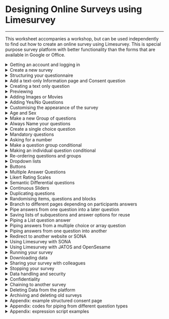 # Designing Online Surveys using Limesurvey
---

This worksheet accompanies a workshop, but can be used independently to
find out how to create an online survey using Limesurvey. This is
special purpose survey platform with better functionality than the forms
that are available in Google or Office.



<details><summary>Getting an account and logging in</summary>
Whenever you are collecting data online, you need to make sure that the
system you use is GDPR compliant. All survey respondents should be sure
that their responses are anonymous and confidential, while allowing for
sharing of non-identifying data to comply with open science practices.

**JISC OS** is a low-cost basic system used widely by UK higher
education institutions, and is subscribed to by the University. You can
obtain an account from TIS. It is suitable for simple straight-through
surveys of undergraduates, with no need for randomisation or pretty
layouts. If you want speed and simplicity, use JISC OS.

**Limesurvey** is an open source platform, and offers more professional
looking surveys, with greater functionality, but it is correspondingly
complicated to use. The school has its own implementation, running on
our own servers, administered by the Technical Office. If you need
anything more than a simple fixed set of questions, use Limesurvey.

### How to get an Account and Login

Academic staff will have accounts created for them, but students can
create their own.

<table>
<colgroup>
<col style="width: 45%" />
<col style="width: 54%" />
</colgroup>
<thead>
<tr>
<th><p>The URL for our system is:</p>
<p><a
href="http://psysurvey.plymouth.ac.uk">http://psysurvey.plymouth.ac.uk</a></p>
<p>To create your account, click the ‘Forgot your password?’ link and
use your UoP email address and password.</p>
<p>If asked for your username, use your email address.</p></th>
<th><img src="./media/image1.png"
style="width:3.01851in;height:2.13805in"
alt="A screenshot of a login form Description automatically generated" /></th>
</tr>
</thead>
<tbody>
<tr>
<td><p>When you first log in, you will see this screen, allowing you to
List the surveys you have created. If you click the button</p>
<p><img src="./media/image2.png"
style="width:1.27481in;height:0.47942in" /></p>
<p>You will (of course) see no surveys yet. You can access this list at
any time by clicking Surveys in the top menu bar.</p></td>
<td><img src="./media/image3.png"
style="width:3.3105in;height:1.93675in" /></td>
</tr>
</tbody>
</table>

NB: If you are a member of academic staff you will be able to see all
existing surveys.
</details>

<details><summary>Create a new survey</summary>
Create a new survey using the purple Create new survey button at the top
of the window  
. <img src="./media/image4.png" style="width:0.56944in;height:0.55556in"
alt="A purple square with a white cross Description automatically generated" />

Give your survey a title (you can edit this later) and then click Create
survey

<img src="./media/image5.png" style="width:3.35952in;height:3.02282in"
alt="A screenshot of a survey Description automatically generated" />

Your survey will look like this – Limesurvey automatically creates a
Question for you (called ‘Q00’) and puts it into a Question Group called
‘My first question group’. Putting questions in groups lets you organise
your survey, and is an essential part of randomisation or presenting
questions in a set order. Before editing this question, notice the
details on this screen:

<img src="./media/image6.png" style="width:6.26389in;height:2.21181in"
alt="A screenshot of a survey Description automatically generated" />

At the top left is the name of your survey, as a link of ‘breadcrumbs’
which you can use to navigate back up to the list of all your surveys,
or to other surveys.

Below that are two tabs – the overall **Settings** for your survey and
the **Structure** which lists the actual questions. At the moment, you
cannot see your Q00 in this list, but if you click the little triangle
in the group name, it will be shown. Hiding questions until you need to
see them helps keep the view manageable.

The Question Summary gives an overview of the Question text and some
settings which we will come onto later. At the top are some buttons that
let you preview how the question or group of questions or the whole
survey will appear on screen. If you click **Preview Survey**, you
should see this **welcome screen**, and then when you click **Next**,
the question:

<img src="./media/image7.png" style="width:2.83807in;height:1.56629in"
alt="A yellow and black text on a white background Description automatically generated" />
<img src="./media/image8.png" style="width:2.82531in;height:1.63787in"
alt="A screenshot of a computer screen Description automatically generated" />

By default all surveys on **psysurvey** include the school logo, as
required by the Ethical Committee.

Under that is a progress bar, which again is on by default but which can
be turned off. The yellow box appears to let you know that this is a
preview and your entry will not be saved anywhere.

Below that is your question. You can also turn off the welcome screen –
everything in **Limesurvey** can be controlled.
</details>

<details><summary>Structuring your questionnaire</summary>

Before you plough into creating questions, think about the basic
sections that every survey will need. Don’t build your survey as one
huge long screen full of questions. Use separate screens with a few
related questions on each one.

<img src="./media/image9.png" style="width:6.26389in;height:1.53056in"
alt="A picture containing sitting, table, person, holding Description automatically generated" />

The horizontal arrows in this figure show how the survey continues when
the participant clicks ‘Next’ on each page. The arcs show how the survey
can skip pages using **branching.** You can also use branching to
present some sections depending upon answers given earlier. You can also
include answers given in one question in subsequent questions using
‘**piping**’. Branching and Piping are described in later sections.

The first page of any survey must be an information page that explains
what the survey is about, why you are asking people to complete it, how
long it will take, and what it involves. You will have to provide all of
this information to get ethical approval. This information allows people
to give informed consent.

If people give consent, then the next page will probably need to collect
demographic information: you should only collect information that you
will need to report, and which is relevant to your survey.
Conventionally, sex and age are always reported, but if your survey is
on a particular topic you may need other personal information, such as
sexual orientation or height and weight. At the end of the survey, there
should be a page that thanks them and gives debriefing information, as
appropriate, perhaps explaining any hypotheses that you are testing and
other information that could not be provided in the consenting page at
the start.

If the respondent does not give consent, then they should be thanked
politely, but they should not receive the same debrief. In Limesurvey,
you can make questions only appear if an early question has been
answered in a certain way – so only if they have given consent, for
example. Rather than jumping over questions, they are just not shown.

At the end of a survey, you can redirect the participant to another
website (e.g., to another survey, a website or online experiment, or
back to SONA to credit their account with a participation point).

For example, you can recruit participants for an online experiment on
SONA, and send them to Limesurvey for the consent form and to collect
demographic data, before redirecting them to your OpenSesame experiment
on JATOS. At the end the experiment can send them to a second Limesurvey
survey for the debrief, and perhaps some more scales, and a redirect to
SONA to award their point. Each time the participant goes to a new
website, their participant number is passed along and recorded in the
data for each site. This is described in the final section of this
guide.

<img src="./media/image10.png" style="width:6.26389in;height:0.92222in"
alt="A blue rectangle with white text Description automatically generated" />
</details>

<details><summary>Add a text-only Information page and Consent question</summary>

Every study should start with an information page, where participants
can give informed consent, or opt out.

Q00 has been created as a **long free text** entry question, but you can
change it to just display text, and then follow it with a simple Yes/No
question. Click the green **Edit** button to change these details. When
you do , you will see this:

<img src="./media/image11.png" style="width:6.26389in;height:2.10069in"
alt="A screenshot of a computer Description automatically generated" />
</details>
<details><summary>Creating a text only question</summary>

First, edit the **Code** box to change the name of the question from Q00
to InfoText. Then click the green **Long free text** under **Question
Type**, and from the pop up under **Mask Questions** select **Text
Display** and then click the **Select** button.

| <img src="./media/image12.png" style="width:3.75957in;height:3.54325in"
alt="A screenshot of a questionnaire Description automatically generated" /> | On the left, this popup shows you the large range of different question types you can choose between, with whatever you have chosen previewed on the right. |
|----|----|

In an Appendix is an example of some text you might want to include in a
structured consent page. You can also find a copy of this alongside this
guide on the DLE

Paste the text into the box where it says ‘A first example question.
Please answer this question’. You can use the icons at the top of the
box to format the text. If you click the little grid icon you’ll see the
full range of formatting available.

<img src="./media/image13.png" style="width:2.94326in;height:1.62532in"
alt="A screenshot of a computer Description automatically generated" />
<img src="./media/image14.png" style="width:2.9647in;height:1.57773in"
alt="A screenshot of a computer Description automatically generated" />

Remember to click the <img src="./media/image15.png"
style="width:0.63516in;height:0.33235in" /> button whenever you have
made changes. Limesurvey does not Autosave, so if you mess things up,
you can Close and reopen to revert to your previous content.

</details>
<details><summary>Previewing</summary>

Previewing is helpful to spot any mistakes you have made in
understanding the formatting, so you should do it frequently, and
especially before duplicating questions or sections of your survey (to
avoid having to correct all of the copies!)
</details>


<details><summary>Adding Images or Movies</summary>
If you ever need to add an image or movie to a question (or to Text)
then there are three buttons on the toolbar that allow you to do this.
They either need to be stored elsewhere on the internet (so you can
provide a URL) or you can upload them to psyserver. For example, adding
a simple image can be done by clicking the
<img src="./media/image16.png"
style="width:0.20833in;height:0.19444in" /> button. In the dialog that
appears, click **Browse Server** to get the
<img src="./media/image17.png"
style="width:0.76265in;height:0.19895in" /> option and find a file on
your computer to upload:

<img src="./media/image18.png" style="width:2.84334in;height:1.88726in"
alt="A screenshot of a computer Description automatically generated" />
<img src="./media/image19.png" style="width:3.16748in;height:1.99706in"
alt="A screenshot of a computer Description automatically generated" />

To select the image you have uploaded, double-click it. Depending on its
size, it might not all show in the preview box of the Image dialog, so
you can enter a sensible display width or height (the other will be
calculated):

<table>
<colgroup>
<col style="width: 33%" />
<col style="width: 66%" />
</colgroup>
<thead>
<tr>
<th><img src="./media/image20.png"
style="width:1.59423in;height:2.34063in"
alt="A screenshot of a computer Description automatically generated" /></th>
<th>When you have added a picture to the top of your Information Text,
click the green <strong>Save</strong> button and then
<strong>preview</strong> <strong>question</strong>.<br />
<br />
<img src="./media/image21.png"
style="width:2.27599in;height:1.49908in" /></th>
</tr>
</thead>
<tbody>
</tbody>
</table>

</details>

<details><summary>Adding Yes/No Questions</summary>

At the bottom of the consent page, you will need to add a single
question that allows the participant to give their informed consent, or
not:

<img src="./media/image22.png" style="width:3.95202in;height:0.82589in"
alt="A close-up of a white background Description automatically generated" />

To add this new question, click the <img src="./media/image23.png"
style="width:1.06983in;height:0.3217in" /> button at the left. You can
then select the question type – from **Mask**, select **Yes/No.** In
**Code**, change its name to Consent, set **Mandatory** to **On**, and
then type the Question text in the large box.

<img src="./media/image24.png" style="width:6.26389in;height:2.85in"
alt="A screenshot of a computer Description automatically generated" />

Click **Save and Close**, and then **Preview Question**.
</details>
<details><summary>Customising the appearance of the survey</summary>

It is not necessary for participants to see the Welcome screen with the
name of your survey. To stop these being shown, click **Settings** and
then **Presentation**. Here are the current default settings (the ' mark
indicates a default setting):

<img src="./media/image25.png" style="width:4.37992in;height:4.1585in"
alt="Screens screenshot of a computer Description automatically generated" />

The top right option controls the display of the Welcome screen. To stop
the welcome screen being shown, click **Off** and then **Save.** Return
to the Structure tab to continue editing.

Another setting you may wish to change is in **General Settings.** The
Format setting controls whether every question is shown on a separate
page, or whether all the questions in a group are shown on a single
page, or whether the entire survey is shown in one long page. The
default setting is to start a new page for each group (**Group by
group**), which is most useful, but if you do want to change it, now you
know where. If you have the appropriate permissions, you can also change
the Theme of your survey, but if you do not use the default School of
Psychology theme you will have to add the logo manually.

<img src="./media/image26.png" style="width:3.87704in;height:1.58407in"
alt="A group of people with text Description automatically generated" />
</details>
<details><summary>Age and Sex</summary>
After the consent page, it is common to ask for demographic variables
such as age and sex. It is better to collect these at the start of the
survey, and not at the end, in case people drop out during the survey.
You can run statistical tests for selective drop out by sex or age
(etc.) if you collect the information at the start of the survey.
</details>
<details><summary>
Make a new Group of questions</summary>

To show these on a new page, click **Add Group**, and give the Group the
**Title** Demographics. Here is no need to add a **Description**.

<img src="./media/image27.png" style="width:4.13021in;height:2.32931in"
alt="A screenshot of a computer Description automatically generated" />

Click **Save**, and then **Add Question**. Name your new question Sex.
</details>
<details><summary>Always Name your questions</summary>

**<u>Naming questions is essential</u>**. These names will be used as
the columns in your data file, and in using other survey features, so
they should be short, informative and not contain spaces or other
punctuation. If you need to use more than one word, or need to add
numbers, then use an underscore e.g., ‘Scale_Before’ and ‘Scale_After’.
Using an underscore as a 'delimiter' makes it easy to preprocess the
data in statistical software such as R or Jamovi.
</details>
<details><summary>Create a single choice question</summary>

When you select the **Question Type**, you will see that in **Mask**
there is a predefined **Gender** question, which you can use later if
you like, but for now please use **Single Choice Questions** and choose
**List (radio)** (radio means that it used ‘radio buttons’ which only
allow one option to be chosen, unlike checkboxes, which allow several
options to be chosen).

<img src="./media/image28.png" style="width:2.82446in;height:1.70939in"
alt="A screenshot of a computer Description automatically generated" />
<img src="./media/image29.png" style="width:2.38762in;height:1.59537in"
alt="A screenshot of a computer Description automatically generated" />

Make the question something like ‘What sex are you?’.

Enter the options in the **Answer options** section under the
**Question** box.

<img src="./media/image30.png" style="width:3.36328in;height:1.28081in"
alt="A screenshot of a web page Description automatically generated" />

Change the text ‘Some example answer option to ‘Female’, then click the
green <img src="./media/image31.png"
style="width:0.37017in;height:0.29424in" /> and type ‘Male’.

Before continuing, change the **Code** boxes too. This is not essential,
but it is a very good thing to do because it will make your data file
more readable and makes later things easier to do as well. The shorter
your Code is while still being meaningful the better, so lets use F, M
and DNS.

<img src="./media/image32.png" style="width:3.71647in;height:2.22082in"
alt="A screenshot of a questionnaire Description automatically generated" />

What other options apart from Male and Female might you want to add?
Obviously it is possible that you might have participants who do not
want to identify themselves as either female or male, but do you want to
specify lots of possible options in this question, trying to guess their
preferred description?

Consider how you would report this in your write-up: you would probably
not want to use a lot of space on this, and would just write ‘67 female,
48 male, and two others’. You could therefore add a ‘Do not wish to say’
option.

If you want to have an Other option that allows people to type their own
response then on the right hand side, set **Other** to On. Click
**Save** and **Preview the Question:**

<img src="./media/image33.png" style="width:2.77102in;height:1.93387in"
alt="A screenshot of a questionnaire Description automatically generated" />

</details>
<details><summary>Mandatory questions</summary>

Should you make this question Mandatory? Forcing a response can avoid
getting missing data if a respondent misses a question by mistake, but
it can also annoy people who don’t want to answer one item but might do
the rest of your survey, so think carefully about how essential it is to
obtain the data you are asking for and use it sparingly. In this case,
leave **Mandatory** at Off (in analysis, you can recode missing answers
as ‘Do not wish to say’)

</details>
<details><summary>Asking for a number</summary>

Age is more complicated than sex. You would not want to use a question
with every possible age listed, and you need to collect more exact
details than ‘age groups’ such as ‘under 18’, ’18 to 24’, and so on or
you cannot report the mean and range.

You could ask them to type their age, but you want to make sure they
only enter a number, not text. Text entries would be very difficult to
analyse – you cannot find a mean from text.

To force people to enter a number, create a new question and select
**Mask questions, Numerical input**

<img src="./media/image34.png" style="width:3.11995in;height:2.58036in"
alt="A screenshot of a questionnaire Description automatically generated" />

Name this question Age, and then enter the question text ‘How old were
you at your last birthday (whole years)’.

| While editing this question, you can change the amount of space provided for the answer from the whole width of the screen to a smaller size – in the settings on the right, click **Display**, and change the **Text input box width** to 17%. | <img src="./media/image35.png" style="width:1.28663in;height:2.75633in"
alt="A screenshot of a phone Description automatically generated" /> |
|----|----|

</details>
<details><summary>Make a question group conditional</summary>

<table>
<colgroup>
<col style="width: 50%" />
<col style="width: 50%" />
</colgroup>
<thead>
<tr>
<th><p>At this point, you should have four questions, in two groups.</p>
<p>If you preview the survey at this point, you will find that even if
you say No to the consent question, the survey carries on to ask you
your Sex and Age.</p>
<p>We need to set a condition for the Demographics group, so that it is
only shown when Consent is Yes</p></th>
<th><img src="./media/image36.png"
style="width:2.70843in;height:2.70205in"
alt="A screenshot of a computer Description automatically generated" /></th>
</tr>
</thead>
<tbody>
</tbody>
</table>

To do this, click the Demographics group name to see the Group Summary,
and then click **Edit**. At the bottom of the page, set the
**Condition**
:<img src="./media/image37.png" style="width:6.26389in;height:0.80972in"
alt="A white rectangular object with a black border Description automatically generated" />

You are entering some computer code that specifies the question name on
the left, and the value it has to have on the right. Be careful to get
these exactly correct – case matters.

There are two things that might seem odd here:

1)  You need two equals signs because in computer coding, two == is a
    comparator that tests whether two things have the same value, but
    one = sign is an operator that *makes* something be equal to a
    value.

2)  The buttons said Yes and No, but the value recorded is Y or N

| When you click **Save and close** to return to the summary, it now shows this: | <img src="./media/image38.png" style="width:1.54721in;height:0.76394in"
alt="A screenshot of a survey Description automatically generated" /> |
|----|----|
| If you make mistakes, you may see this instead – the red box shows that LImesurvey does not know of a question called ‘consent’ with a little c | <img src="./media/image39.png"
style="width:1.58452in;height:0.74537in" /> |

If you hover the mouse over the red = sign, it will tell you that you
are assigning a new value to a variable instead of comparing it. It lets
you get the value wrong though – nothing it can do about that.

When you are writing conditions, do take a moment to check this helpful
diagnostic information.

</details>
<details><summary>Making an individual question conditional</summary>

Setting a Condition at the Group level means that it applies to all the
questions in that group. It is easy to change, and most surveys will not
have many Groups.

<table>
<colgroup>
<col style="width: 50%" />
<col style="width: 50%" />
</colgroup>
<thead>
<tr>
<th><p>You can also set the Condition at a Question level. If you click
on Sex, to see the Question Summary, you can see that it has inherited
the Group relevance setting from the group’s Condition.</p>
<p>Consent is now green to show that it is a valid question name.</p>
<p>The Sex question’s condition is set to 1, which means ‘TRUE’ or
‘Always’ show, provided that the Group is being shown.</p></th>
<th><img src="./media/image40.png"
style="width:2.74072in;height:2.78115in"
alt="A screenshot of a question Description automatically generated" /></th>
</tr>
</thead>
<tbody>
<tr>
<td>Edit the Sex question, and in General Settings, change the Condition
to Age &gt;= 18</td>
<td><img src="./media/image41.png"
style="width:1.9742in;height:0.84842in" /></td>
</tr>
</tbody>
</table>

Preview the survey and give consent, and you should then see the Age
question. Enter an Age value of 18 or more, and the Sex question will
appear. Change the Age to under 18, and it will vanish. Any value you
chose for Sex will still be there – all that is changing is whether or
not the Question is displayed.

Being able to make any question’s display conditional on other answers,
even if they are on the same screen, is a powerful feature of
Limesurvey.

</details>
<details><summary>Re-ordering questions and groups</summary>

Normally, you would want a conditional question to appear *after the*
one it depends on, not *before*. You can reorder questions in the
Structure by dragging them – click the matrix of six dots to the left of
the Question name, and drag Age above Sex. Now when you preview the
survey, and enter an Age of 18 or more, the Sex question appears in a
sensible place.

You can also re-order Groups by dragging their title up or down, and can
move questions between groups.

</details>
<details><summary>Dropdown lists</summary>

A dropdown list is an alternative way of presenting answer options that
can be useful when you have a lot of options that would otherwise take
up a lot of screen space. They have a disadvantage, in that the
participant has to click and drag to the right answer rather than just
click, so some people find them harder to use.  
*Avoid dropdown lists if space is not an issue.*

Change Sex into a dropdown list by editing it and changing the Question
type from **List (radio)** to **List (dropdown).**

<img src="./media/image42.png" style="width:3.41522in;height:2.2498in"
alt="A screenshot of a computer Description automatically generated" />

</details>
<details><summary>Buttons</summary>

A third way to present items is as a row of buttons. Change Sex to
Bootstrap buttons, click Save, and the preview question:

<img src="./media/image43.png" style="width:2.83896in;height:1.46008in"
alt="A screenshot of a computer Description automatically generated" />
<img src="./media/image44.png" style="width:2.98805in;height:1.05476in"
alt="A screenshot of a question Description automatically generated" />

As you can see, the longer answer looks a bit ugly, so take care with
this style.

</details>
<details><summary>Multiple Answer Questions</summary>

Single answer lists have round ‘radio buttons’ that toggle on and then
off if people press another one. If you ask people whether they had
cornflakes or toast for breakfast, and they had both, they may be
frustrated with your survey.

Make a new group ‘Questions’, set its Condition to Consent=="Y" and
click Save.

Add a new question Breakfast which asks ‘What did you have for
breakfast’, and under Question Type click **Multiple choice questions,**
and select **Multiple Choice**.

We will add several items that you might have for breakfast. Instead of
adding them one at a time, click **Quick add**. Then add some things
they might have had.

<img src="./media/image45.png" style="width:6.26389in;height:3.06806in"
alt="A screenshot of a computer Description automatically generated" />

As the help information says, here we are naming the option as well as
entering the text to display, separating them with a semicolon (no
spaces). When you click **Add**, they will all be filled in for you.

Notice that we still have the example row though – Add will Add to the
existing options. If you had clicked **Replace**, it would have replaced
them. You can remove the example by clicking
<img src="./media/image46.png"
style="width:0.20393in;height:0.17638in" />. Click Save and preview the
question.

This format uses checkboxes which show ticks if selected:

<img src="./media/image47.png" style="width:2.53773in;height:3.28976in"
alt="A screenshot of a survey Description automatically generated" />

Ten items take up a lot of space, so you could format them in columns –
under Display, set Display columns to 3. Save and preview!

Radio buttons and checkboxes are universally used conventions in
computer interface design, so you should not need to add explanatory
text.

From a data point of view, each option becomes a separate yes/no
question, so the data file becomes correspondingly larger, *and you
should use these sparingly.*

</details>
<details><summary>Likert Rating Scales</summary>

Most questionnaires will use some form of rating scale, where people
have to select one of several ordinal responses. Common examples are
Likert-type scales, such as:

Strongly Disagree – Disagree – Neither – Agree – Strongly Agree

Not at all like me – somewhat like me – very like me

0 (not at all) – 1 – 2 – 3 – 4 – 5 – 6 – 7 – 8 – 9 – 10 (Constantly)

These can be thought of as horizontal single choice questions, and there
are a variety of **Array question** types for them, but the basic
**Array** is suitable for most cases.

<img src="./media/image48.png" style="width:5.08656in;height:1.78932in"
alt="A screenshot of a computer Description automatically generated" />

**Add a question**, and select the **Array** question type. Name the
question **Foods**, set the **Question** to ‘How much do you like…’ and
use **Quick add** to create (and name) five subquestions.

<img src="./media/image49.png" style="width:4.40693in;height:2.40378in"
alt="A screenshot of a computer Description automatically generated" />

Did you remember to avoid a space between the code, semicolon, and
Subquestion text? If you didn’t, please edit the spaces out before
proceeding.

Whenever you have several consecutive items using the same answer scale
then they can be presented as a matrix to make them easier to answer and
use less screen space.

Click Answer options to define a 5 point Likert response scale, with the
Codes 0 to 4 (you can use Quick add).

<img src="./media/image50.png" style="width:4.33722in;height:2.38211in"
alt="A screenshot of a questionnaire Description automatically generated" />

Using numbers for the codes here can make scoring the data easier later.
Once again, make sure there are no spaces after the numbers or before
the Answer options. Save and preview!

If you are writing a lot of surveys, you can save a frequently used
scale like this by clicking Save label set. You can then reload it later
using Load label set.

</details>
<details><summary>Semantic Differential questions</summary>

Semantic differential questions are those where you put an adjective on
the left and its opposite on the right, and so rate the same statement
on several dimensions.

<img src="./media/image51.png" style="width:4in;height:1.22129in"
alt="A picture containing diagram Description automatically generated" />

In Limesurvey this is just an Array, but you put the left and right
labels in the Subquestion text, separated by the vertical bar character
\| . The \| might take you some time to locate on your keyboard, but it
should be there.

<table>
<colgroup>
<col style="width: 50%" />
<col style="width: 50%" />
</colgroup>
<thead>
<tr>
<th>.<br />
<img src="./media/image52.png" style="width:2.29074in;height:1.82482in"
alt="A screenshot of a quiz Description automatically generated" /></th>
<th>For the answer options, on separate lines type the values 0 to 10
(for the Codes) followed by a semicolon, and nothing else<br />
<img src="./media/image53.png" style="width:1.70721in;height:2.38516in"
alt="A screenshot of a computer Description automatically generated" /></th>
</tr>
</thead>
<tbody>
</tbody>
</table>

You should end up with an unlabelled semantic differential like this:

<img src="./media/image54.png" style="width:6.26389in;height:1.56111in"
alt="A screen shot of a computer screen Description automatically generated" />

The alignment of the left hand side is not great; it needs to be
right-aligned. We can fix this by adding HTML tags to the subquestion
text.

<img src="./media/image55.png" style="width:4.18201in;height:2.20135in"
alt="A screenshot of a questionnaire Description automatically generated" />

<img src="./media/image56.png" style="width:4.08423in;height:1.29002in"
alt="A screenshot of a survey Description automatically generated" />

</details>
<details><summary>Continuous Sliders</summary>

| An alternative to discrete ordinal Likert scales, sliders provide a continuous rating between two values, a bit like the ‘visual analogue scales’ used in physical questionnaires. These are hidden away under the **Mask question** type **Multiple numerical input.** | <img src="./media/image57.png" style="width:3.02697in;height:2.17324in"
alt="A screenshot of a computer Description automatically generated" /> |
|----|----|

Create a **Multiple numerical input** question called **Slider**, with
the **question** ‘How much would you pay for…’ and the **Subquestion**
‘…a bar of chocolate?’

To make it a slider, open the bottom option on the right hand menu,
**Slider**. Set **Use slider layout** to On. Set the **minimum** value
to 0, the **maximum** to 100, and the **accuracy** to 1. Turn On the
**Display slider min and max value.**

<img src="./media/image58.png" style="width:6.26389in;height:1.20417in"
alt="A close-up of a computer screen Description automatically generated" />

You can now add more items as different subquestions

<img src="./media/image59.png" style="width:6.26389in;height:2.3875in"
alt="A screenshot of a computer Description automatically generated" />

</details>
<details><summary>Duplicating questions</summary>

Often your surveys will consist of lots of similar questions. You can
save time by getting one question exactly the way you want it, and then
duplicating it, so all you have to do is edit the content.

For example, the Slider question had a lot of settings which would take
time to replicate. If you wanted to ask a slightly different question
using a slider, you could replicate it and just change the question
text.

Hover over the Slider question and click the **three dots** that appear
to the right, and select **Copy** to duplicate it.

<img src="./media/image60.png" style="width:2.30833in;height:1.7134in"
alt="A screenshot of a computer Description automatically generated" />.

Notice that you have options about what to copy over. Leave them all as
**Yes**, and click **Save and close**. Edit the SliderCopy question and
change the question to ‘How long would it take you to eat...’.

</details>
<details><summary>Randomising items, questions and blocks</summary>

If you have several questions each with a number of nominal options and
always present everything in the same order, then there may be some
systematic bias in the way they are answered. As the survey goes on,
perhaps people get riskier, or more conservative, or more prone to
choose the middle option.

It is therefore good practice to randomise the order of options within
questions (provided that they are not ordinal, of course) and to
randomise the order of questions (so long as they do not follow on from
each other).


<details><summary>Randomising items in a question</summary>

Consider the Breakfast multiple-answer question, which has lots of items
that people might have eaten for breakfast. If people read through this
in order, they might all tend to pick the first thing they come across
that they ate, and ignore later possible matches.

To turn on within-question randomisation, **Edit** the question and
click **Display**. Set **Random** **order** to Yes.

While you are here, you could also hide the italic help text that is
appearing in every question, by setting **Hide tip** to On.

<img src="./media/image61.png" style="width:4.61645in;height:1.38238in"
alt="A questionnaire with a list of food Description automatically generated" />

In the Foods question, you have also created a matrix of items rated on
a Likert scale. These could also appear in random order.

Randomise the order of the Foods items within the Likert-scale question,
and Hide tip. Do the same for Chocolate, and the two Sliders.

</details>
<details><summary>Randomising the order of questions </summary>

To randomise the order of questions, they need to be in the same group,
and associated within a Randomization group.

Edit Breakfast, and in the **Logic** section, set **Randomization group
name** to **rg1**. Then do the same for Foods, Chocolate and Slider, but
not SliderCopy. rg1 is just an arbitrary name – you can use anything.

<img src="./media/image62.png" style="width:3.56885in;height:0.87573in"
alt="A screenshot of a computer Description automatically generated" />

Each person who responds to your survey will now see a different
presentation of the first four questions, but the ‘How long would it
take you to eat…’ questions will always come last.

If you ‘Preview’ the survey a few times, then you should see this
working. You might have to preview the whole survey, not just the group.

Even when people do question in a different order, and the items are
also in a different order, when you download the data, all the responses
and questions will be in the same order that you have listed them in the
survey.

</details>
<details><summary>Randomising blocks</summary>

If you have several blocks, then these can also be presented in random
order.

Edit the Demographics group and set its Randomisation group to **qrg
(**an arbitrary name, again). Do the same for Questions.

<img src="./media/image63.png" style="width:1.94924in;height:0.9202in"
alt="A white rectangular object with black text Description automatically generated" />

When you preview your survey now, you’ll find that it is a right jumble.

</details>
<details><summary>Randomise participants into conditions</summary>

Sometimes you might want to randomly allocate people to one of two sets
of questions, or have a third in each of three conditions. This can be
useful if you want to compare different ways of framing questions, or
ask about different topics.

To do this you need to create a random number (e.g., 0 or 1, or 1,2, or
3), and then make the Group condition match one of the values.

One of the Question types is an Equation, which can be used to generate
random numbers.

Create a new question called random and set its question type to **Mask
question - Equation**

<img src="./media/image64.png" style="width:3.88569in;height:2.16341in"
alt="A screenshot of a computer Description automatically generated" />

In the **Question** type {rand(0,4)}. The curly brackets tell limesurvey
that this is computer code to be evaluated, and rand(x,y) is a function
that generates integers in the range x to y inclusive. Our question will
therefore create the numbers 0, 1, 2, 3 or 4. To stop this question
appearing in the survey, set **Display** – **Always hide this question**
to On. Save and close. In the question summary,

<img src="./media/image65.png" style="width:6.26389in;height:2.45278in"
alt="A screenshot of a computer Description automatically generated" />

<table>
<colgroup>
<col style="width: 50%" />
<col style="width: 50%" />
</colgroup>
<thead>
<tr>
<th>In <strong>Structure</strong>, move <strong>random</strong> to be
the very first question in the survey. In the question summary, you
should see the rand function in blue, to confirm that it has been
recognised by limesurvey. If you hover over it, you will see an
explanation of what it does.</th>
<th><img src="./media/image66.png"
style="width:2.8839in;height:1.02647in"
alt="A screenshot of a computer Description automatically generated" /></th>
</tr>
</thead>
<tbody>
<tr>
<td><p>Now set a different <strong>Condition</strong> for each of the
first four questions in <strong>Questions</strong>. Set
<strong>breakfast’s</strong> condition to be random==1,
<strong>foods</strong> to random==2, <strong>chocolate</strong> to
random==3, and <strong>Slider</strong> to random==4. You do not need the
brackets now because they are automatically added to the left and right
of the Condition.</p>
<p>When you <strong>Preview survey</strong> a few times, you will see
just one of these questions and <strong>SliderCopy</strong>. Sometimes,
when random is 0, you’ll only see SliderCopy.</p></td>
<td><img src="./media/image67.png"
style="width:1.41761in;height:2.54816in"
alt="A screenshot of a questionnaire Description automatically generated" /></td>
</tr>
</tbody>
</table>

Although this example has randomly chosen one question, you can also set
a Group conditions to match one of the random values. If you edit the
**Condition** of Questions to Consent=="Y" AND random\>0 then when
random is 0 none of the questions in this block will be shown.

<img src="./media/image68.png" style="width:2.91407in;height:0.98061in"
alt="A rectangular sign with black text Description automatically generated" />
</details>
</details>
<details><summary>Branch to different pages depending on participants answers</summary>

You may often want to skip a question or more depending upon a
respondent’s answers to a question. For example, if they answer No to
the consent question you need to skip the whole survey. If you have used
other survey platforms you may know this as Skip Logic or Branching.

With Limesurvey’s ability to conditionally display questions depending
upon the value of previous answers, there is no need for branching – you
just set a question or group’s condition so that it is not displayed.

Even better, you can make questions appear when another question has
been answered, as we did when we made Sex dependent upon the value of
Age that people entered.

In this respect, Limesurvey is much simpler and more flexible than other
platforms.

To demonstrate how this works, we will set up Sorry block for people who
do not consent, and a Thank you people for people who did consent and
who have done the survey.

<table>
<colgroup>
<col style="width: 58%" />
<col style="width: 41%" />
</colgroup>
<thead>
<tr>
<th><ol type="1">
<li><p>Add a new block at the end of the survey and name it
<strong>Thank you</strong>.<br />
Set Condition to Consent=="Y"</p></li>
<li><p>Add a Text Display question <strong>thankyou</strong> to say
‘Thank you! Please do not close the browser until you have returned to
SONA to receive your credit!’</p></li>
<li><p>Add another block and name it <strong>Sorry</strong>.<br />
Set Condition to Consent=="N"</p></li>
<li><p>Add a Text Display question <strong>sorry</strong> to this block
to say ‘Sorry that you do not want to participate. Please close the
browser window now.’</p></li>
</ol></th>
<th><img src="./media/image69.png"
style="width:2.46711in;height:1.91401in"
alt="A screenshot of a chat Description automatically generated" /></th>
</tr>
</thead>
<tbody>
</tbody>
</table>

Preview your survey and try giving and not giving consent.

</details>
<details><summary>Pipe answers from one question into a later question</summary>

You might want to include one answer in a subsequent question, e.g.,
after asking ‘What do you crave most’, and having them choose
‘chocolate’, you might want to ask ‘How often to you crave chocolate?’.
You don’t want to write a different question for every option in the
first question, but to replace chocolate with whatever they answered.
This is called Piping.

Make a copy of Breakfast, name it Favourite, and turn it into a Single
choice question **List (radio)**. Oh no, all the sub-questions have
vanished! Save and close.

</details>
<details><summary>Saving lists of subquestions and answer options for reuse</summary>

Return to Breakfast and **Edit** it. Click **Save Label set** underneath
the subquestions – choose **New label set** and name it breakfast items.

<img src="./media/image70.png" style="width:2.61983in;height:1.69665in"
alt="A screenshot of a computer Description automatically generated" />

Return to Favourite, and click **Load label set**, then select breakfast
items (the example here shows other label sets I’ve saved previously.

<img src="./media/image71.png" style="width:2.389in;height:1.99083in"
alt="A screenshot of a computer Description automatically generated" />

The Answer options should be filled with the list you had saved. Save
and preview.

<img src="./media/image72.png" style="width:4.63387in;height:1.38862in"
alt="A screenshot of a questionnaire Description automatically generated" />

</details>
<details><summary>Piping a List question answer</summary>

Insert a new **Single choice question** named Frequency, and make it a
**List (radio)**

Make the text ‘How many days a week do you eat {Favourite.shown}’ and
set **Hide tip** to On. Save and close, then preview the Group.

<img src="./media/image73.png" style="width:4.02858in;height:3.40151in"
alt="A screenshot of a computer Description automatically generated" />

Before you click an option in Favourite, the Frequency question is just
‘How often do you eat?’. As soon as you select an option, that answer is
pasted in. If you change your selection, the Frequency question updates
too.

When you are using piping, make sure that every possible answer works
grammatically. Problems can be caused by options that vary in number, or
questions that have ‘a’ or ‘an’ before the piped text, e.g. *What are
you most afraid of, **spiders** or an **elephant**?* followed by ‘*What
would you do if you saw a \[piped text\]*’

Putting the name of a question followed by ‘.shown’ in curly brackets as
in the List question example will generally work, unless there are
multiple questions for an answer, as in an Array or Multiple Choice
question.

</details>
<details><summary>Piping answers from a multiple choice or array question</summary>

Where there are more than one aswer for a question, you need to include
the name of the subquestion in the piping, e.g., {Breakfast_toast.shown}
– notice that the question and subquestion are separated by an
underscore.

| Try adding a question called Chosen as a **Long Free Text** item, with all ten of the breakfast items on separate lines, and move it immediately after the Breakfast question. | <img src="./media/image74.png" style="width:3.28952in;height:1.99632in"
alt="A screenshot of a computer Description automatically generated" /> |
|----|----|

If you preview the group, then you will see the item text of all checked
items appear in the list as soon as you select them. If they are
unselected, there isn’t even a blank line.

</details>
<details><summary>Piping answers from one question into another </summary>

Previous answers can be included in lots of other places, such as
subquestions, answer options and conditions. For example, this question
lets people list five Universities and records them in the fields Uni1
to Uni5

<table>
<colgroup>
<col style="width: 51%" />
<col style="width: 48%" />
</colgroup>
<thead>
<tr>
<th><img src="./media/image75.png"
style="width:3.15714in;height:2.79768in"
alt="A screenshot of a computer Description automatically generated" /></th>
<th>The question looks lke this in the survey:<br />
<img src="./media/image76.png" style="width:3.04565in;height:1.37223in"
alt="A screenshot of a computer Description automatically generated" /></th>
</tr>
</thead>
<tbody>
<tr>
<td></td>
<td></td>
</tr>
</tbody>
</table>

You can then use these answers anywhere else in your survey, for
example, in the conditions for a later question:

<img src="./media/image77.png" style="width:2.7378in;height:1.68821in"
alt="A screenshot of a computer Description automatically generated" />

The condition !is_empty(UCAS_Uni1) means ‘if UCAS_Uni1 is not empty’, so
this question would only be shown if the box for Uni1 had been filled
in. This avoids the question ‘Did you visit at any of the following’
being displayed when Uni1 is left empty.
</details>
</details>
<details><summary>Redirect to another website or SONA</summary>

When a participant has finished your survey, you may want them to do
something else, or grant them participation credit by returning to SONA.

If you want them to do an experiment, you might want to send them to a
URL for your study, on JATOS.
</details>
<details><summary> Using Limesurvey with SONA</summary>

If you are using the SONA participant pool, then every person who signs
up to do your survey is given a unique participant ID number. You can
send this to Limesurvey, then get Limesurvey to send the ID back to SONA
at the end of the survey so that SONA can grant credits.

On SONA, change the Study URL so it includes &id=%SURVEY_CODE% in the
URL. So if the LimeSurvey URL is:  
https://psysurvey.plymouth.ac.uk/index.php?r=survey/index&sid=/651365&/lang-en  
then change it to  
https://psysurvey.plymouth.ac.uk/index.php?r=survey/index&sid=/651365&/lang-en&id=%SURVEY_CODE%

**About URLS:** when you put a ? at the end of a URL, everything that
follows is a sequence of parameter names and values which the receiving
web page can use. In this case, we are just sending one parameter,
called id, and it takes the value %SURVEY_CODE% - this is actually
replaced by SONA with the participant’s unique participant ID.

The Study Information on SONA now also displays a URL labeled
"LimeSurvey End URL".

In LimeSurvey, configure the survey to accept the id number, as URL
Parameter named id. To do this, go to **Settings \| Survey menu \| Panel
Integration** and click **Add URL parameter** . name it **id** and leave
the target question unspecified. Remember to use lower-case as this is
case-sensitive.

<img src="./media/image78.png" style="width:2.35367in;height:1.60556in"
alt="A screenshot of a computer Description automatically generated" />
<img src="./media/image79.png" style="width:3.52585in;height:1.08942in"
alt="A screenshot of a survey Description automatically generated" />

To return the information to SONA, you need to add an End URL. This is
the ‘Limesurvey End URL’ value shown in SONA. It will be something like
this one:

https://uopsop.sona-systems.com/  
webstudy_credit.aspx?experiment_id=123&credit_token=4e48f9b638a&survey_code={PASSTHRU:id}

Copy it, go back to Limesurvey’s **Settings \| Text Elements**, find the
**End URL** field, and paste.

<img src="./media/image80.png"
style="width:6.26389in;height:0.69861in" />

There is a problem here though – people who do not consent will also
receive credit. To fix this we need to turn this into some evaluated
code with a condition:

{if(Consent=="N", "https://uopsop.sona-systems.com/",
"https://uopsop.sona-systems.com/  
webstudy_credit.aspx?experiment_id=123&credit_token=4e48f9b638a&survey_code={PASSTHRU:id}")}

This is a bunch to type, but if you just paste

{if(Consent=="N", "https://uopsop.sona-systems.com/", "

onto the front, and

")}

onto the end it is done. If you try to assemble it in Word, beware
Word’s helpful smart quotes feature which will turn the straight quotes
into curved ones, which will not work in Limesurvey.

</details>
<details><summary>Using Limesurvey with JATOS and OpenSesame</summary>

Sending a participant to JATOS instead of SONA is done in the same way,
except that you will paste in the URL for your experiment on JATOS
instead.

You can pass the participant id using the ?id={PASSTHRU:id} option.

In your OpenSesame experiment, you need to have added inline javascript
as the first event to receive the parameters and copy them into JATOS
variables, so that they are saved in the data file:

try{vars.participant_URL_ID =
jatos.urlQueryParameters.id}catch(e){vars.participant_URL_ID =0}

At the end of your experiment, you need to send the code back to SONA
(or to another survey), e.g.

try{jatos.endStudyAndRedirect("https://uopsop.sona-systems.com/webstudy_credit.aspx?experiment_id=4221&credit_token=84720f17f1724a69b9c23b1a1ae945d9&survey_code=" +
vars.participant_URL_ID);}catch(e){}

If you are able to write OpenSesame experiments and use the JATOS
server, then you can probably work out how to do this, so I am just
including the info here to let you know that it is possible and it does
work.

</details>
</details>
<details><summary>Running your survey</summary>

Previewing the survey does not collect data (that annoying yellow bar
has told you that).

It is safe to activate your survey while you are developing it. Click
the green Activate survey button to do so.

<img src="./media/image81.png" style="width:6.26389in;height:1.15625in"
alt="A screen shot of a computer Description automatically generated" />

<table>
<colgroup>
<col style="width: 50%" />
<col style="width: 50%" />
</colgroup>
<thead>
<tr>
<th><p>Despite the scary warnings in the next pop up, you can add and
delete things, if you deactivate the survey again, though this will
delete any data you’ve collected in the meantime so you should not
actually collect real data until you have thoroughly pilot tested the
survey and checked its data file.</p>
<p>Check that <strong>Date stamp</strong> is On, so you can work out
when each participant did the survey. Leave the rest Off.</p>
<p>You do want <strong>Open-access mode</strong> unless you are using a
Limesurvey Panel to invite people from a mailing list you have set up
(not in this guide).</p></th>
<th><img src="./media/image82.png"
style="width:2.36085in;height:3.62812in"
alt="A screenshot of a survey Description automatically generated" /></th>
</tr>
</thead>
<tbody>
</tbody>
</table>

</details>
<details><summary>Downloading data </summary>

You can download your data at any time from the **Settings – Survey
menu** option **Responses.**

| Clicking this brings up a screen with information about how many responses you have and some options to display them on-screen. However, you simply need to click the **Export** button at the top of the screen, and choose Export responses. | <img src="./media/image83.png" style="width:2.75685in;height:1.6227in"
alt="A screenshot of a survey Description automatically generated" /> |
|----|----|

After that the flexibility makes it look complicated, but if you leave
everything at their defaults you will get a plain CSV file that anything
can read. The main choice you need to make is on the right, under
**Headings : Export questions as**:

Here is an example of how a survey’s data exports with each option:

| Question Code: | <img src="./media/image84.png"
style="width:3.78296in;height:0.81002in" /> |
|----|----|
| Abbreviated question text | <img src="./media/image85.png"
style="width:3.93818in;height:0.70424in" /> |
| Full question text | <img src="./media/image86.png"
style="width:3.71024in;height:1.62642in" /> |
| Question code and question text | <img src="./media/image87.png"
style="width:3.72909in;height:1.68967in" /> |
|  |  |

The last option is the best from an Open-Science point of view,
especially if you leave **Export responses** as Full answers, as I have
here.

This data file is fully comprehensible in its own right, without needing
a copy of the survey to consult to understand what was asked or what the
answers mean. For analytic purposes, the header row cells start with the
Question name, the subquestion code in brackets, followed by the
Question text, and then the subquestion text in brackets.

It is possible to split this text up in a program like R to keep the
codes as variable names (e.g., SLI_ideal and SLI.\_ondition while
preserving the question and subquestion text as a vector for labelling
output.

For example, here is some R code to do this:

data\<-read.csv("results-survey352368.csv") \# read the limesurvey data

var.item\<-tibble(cols=colnames(data)) %\>% \# make a tibble from data's
columnames

mutate(cols=str_replace_all(cols,"\\\[","\_"), \# replace \[ with \_

cols=str_replace_all(cols,"\\\]",""), \# delete \]

var=str_extract(cols, "\[A-Za-z0-9\_\]\*\\."), \# select all text up to
first dot

var=str_sub(var, 1, -2), \# delete the dot

item=str_sub(cols, str_length(var)+3,-1)) \# select everything after the
dot

colnames(data)=var.item\$var \# set columnames in data to var

It is advisable to export the full answer text, rather than Answer
codes:

<img src="./media/image88.png" style="width:4.76296in;height:1.82175in"
alt="A screenshot of a computer Description automatically generated" />

Answer codes look easy to analyse, but what do they mean? Which ones
need to be reverse coded? Text is meaningful, so export it and make the
effort to recode it to numbers in your analysis script. Putting the data
and script together makes your research transparent, and mistakes can be
spotted and corrected.

For example, this R code finds all items beginning MTF, recodes their
likert scale to numbers, reverse codes some items, and finds the mean
for each participant:

mtf\<-data %\>% select(-participant, starts_with("MTF")) %\>% \# select
ID and MTF vars

pivot_longer(-participant) %\>% \# make longer (name, value)

mutate(rating=case_when( \# create a new variable rating

value=="Strongly agree" ~ 5, \# matching each text to a number

value=="Agree" ~ 4,

value=="Neither agree nor disagree" ~ 3

value=="Disagree" ~ 2,

value=="Strongly disagree" ~ 1,

T ~ NA), \# anything else is NA

rating = ifelse(name %in% c("MTF1", "MTF3", "MTF9"), \# if the name is
in this list

6-rating, \# reverse code the item

rating) \# else leave it alone

) %\>%

group_by(participant) %\>% \# for each ID

summarise(mtf=mean(rating, na.rm=T)) \# find mean rating, removing NA

</details>
<details><summary>Sharing your survey with colleagues</summary>

If you are working in a group you might want other Limesurvey users to
be able to view or edit your survey or access the data. We have found
that only users who have access to all other users' surveys can do this,
so students cannot but academic staff can. If you are a student, please
ask your supervisor to add other students to your survey.

If you are academic staff, then you can add users to a survey from the
**Settings** menu, under **Survey Permissions**. Select a User from the
**'Please choose…'** dropdown list, and click **Add User**. There is
also a feature to add whole groups of Users, but this is not available
in our default settings, so ask if you need it.

<img src="./media/image89.png" style="width:5.26532in;height:2.17034in"
alt="A screenshot of a survey Description automatically generated" />

</details>
<details><summary>Stopping your survey </summary>

When you have finished piloting your survey and need to make changes, or
when you have run it properly and finished collecting data, you can Stop
the survey to prevent any more responses being made. When it is running
the green Activate Survey becomes a red button:

<img src="./media/image90.png" style="width:1.625in;height:0.43056in" />

Clicking this brings up a choice:

<img src="./media/image91.png" style="width:6.26389in;height:3.18333in"
alt="Screens screenshot of a survey Description automatically generated" />

If you have indeed finished collecting data, then the left hand **Expire
Survey** is a sensible option to make. Your data is easy to access, but
you cannot make many changes to the survey.

If you have just finished piloting and not yet run the survey, then you
want to take the right-hand option, to **Deactivate survey** – but this
will make the data harder to find (it is not deleted). Choose this one
if you have been piloting to collect test data, and you have already
exported the fully labelled Question code & question text version with
Full answers.

If you do deactivate, then you’ll see this:

<img src="./media/image92.png" style="width:6.26389in;height:2.12986in"
alt="A screenshot of a computer Description automatically generated" />

Do save a screen shot of this and name it sensibly, in case you do want
to find that data. All those numbers are a code for the survey, and then
a date and timestamp.

To load it up again, **Activate the survey**, go to **Responses**, and
click **Import**. **Choose Import responses from a deactivated survey
table**.

<img src="./media/image93.png" style="width:4.03009in;height:1.21701in"
alt="A screenshot of a chat Description automatically generated" />

I’ve tried this and it works – if there is more than one old dataset
then you can choose which you want to reload. Note the warnings though –
only some editing changes to the survey can be managed. If you’ve made
other changes, the data may be lost or mangled.

<img src="./media/image94.png" style="width:4.14109in;height:3.18938in"
alt="A screenshot of a survey Description automatically generated" />

</details>
</details>
<details><summary>Data handling and security</summary>

</details>
<details><summary>Confidentiality</summary>

An advantage of using our own Limesurvey implementation is that the data
is saved within the University computing environment, so there are no
third party data protection concerns.

Nevertheless, you must be very careful to avoid collecting personal data
within the survey that could identify the respondent, unless you
absolutely have to.

You must **never** ask for details such as names, initials, place of
birth, mother’s maiden name, student ID or email address.

If you are using SONA then you can identify your participant using the
unique Participant identifier that SONA can send to the survey (see
previous section). You can look up your participants in the Download
Participant List option in SONA to pair up the SONA id with an
individual. For this reason, your Limesurvey data is classed as ‘linked
anonymous’.

If you have a list of email addresses to send the survey invitation to,
then you can link that to a code number and include the code number in
the survey.

**Remember: Never ask anyone to enter their email address in the main
survey.**

</details>
<details><summary>Chaining to another survey</summary>

If your survey is open to all anonymously, and you want to be able to
invite people to a follow-up survey, then you should forward them to a
second survey that does nothing other than record their email address,
so that it is not associated with their answers.

Make a new survey that has one question asking for an email address  
Validate the response to check that it is an email address

Make the practice survey link to this new survey when it is completed

You can use the End URL to send the participant’s random id code from
the first survey to another, standalone survey, where you can create a
separate survey that uses a **Short Free Text** question to record email
addresses. The second survey will also have to be set up to receive the
id, just as the first one was, using Panel Integration.

</details>
<details><summary>Deleting Data from the platform</summary>

If you have pilot or testing data that you do not want to keep in the
datafile, then you can selectively delete the whole attempt before
opening the survey. Alternatively you can keep the test data and filter
it out during analysis (safer, in my view).

<table>
<colgroup>
<col style="width: 50%" />
<col style="width: 50%" />
</colgroup>
<thead>
<tr>
<th><p>To remove individual responses from the data, click
<strong>Responses</strong> to see the data collected so far.</p>
<p>Check the box next to the row you want to delete, and then from the
Selected response(s)… menu at the bottom of the window, select
<strong>Delete.</strong> You will then need to click a scary red
box.</p></th>
<th><img src="./media/image95.png"
style="width:1.7993in;height:3.06216in"
alt="A screenshot of a computer Description automatically generated" /></th>
</tr>
</thead>
<tbody>
</tbody>
</table>

Arguably, once a survey is finished, and you have downloaded the data,
responses should be deleted from the survey platform.

To delete ALL of the data, for example at the end of the study once you
have downloaded the data, select all of the rows at once by checking the
box at the top of the column.

</details>
<details><summary>Archiving and deleting old surveys</summary>

When you have completed a survey, downloaded the data, and are sure you
will not run it again, then you should download it for safe keeping. You
can then delete it from psysurvey to keep the list of your surveys
manageable, and to avoid the server filling up.

To download an archive for safekeeping, click the Export button at the
top of the screen :

<img src="./media/image96.png"
style="width:4.51987in;height:0.48807in" />

Alternatively, you can export surveys from the Survey list page by
checking the box next to the survey and clicking Edit selected surveys.

<img src="./media/image97.png" style="width:3.22746in;height:4.50985in"
alt="A screenshot of a survey Description automatically generated" />

If your study is still active, then you can download a limesurvey
archive (.lsa) that includes the data you have collected. If it is not
active, you can just download a limesurvey structure file (.lss) that
only contains the survey. The latter version is fine, as you will
already have downloaded your data separately.

Once you have exported it, you can delete it from the Survey list page
by selecting Delete from this page..

If you ever want to run the survey again, or make a modified version of
it, then you would use the purple Create Survey button and import an
.lsa or .lss file from your computer:

<img src="./media/image98.png" style="width:3.9894in;height:1.75188in"
alt="A screenshot of a survey Description automatically generated" />
</details>
</details>
<details><summary>
Appendix: example structured consent page</summary>

Thank you for taking the time to consider helping in this research,
which is being conducted by Student Name and Jon May from the University
of Plymouth. Please read the below information before deciding whether
or not to take part. Continue to the next page once you have read all of
the information.

**What is the study about?**

Goal achievement is a big aspect of people’s lives, especially when
involved in sports. It has been suggested that there are links between
motivation and goal achievement in certain sports. This study aims to
investigate these links, and whether or not it is linked with the
personality trait Grit.

**What will I have to do if I take part?**

This survey consists of several pages which contains rating scales about
your attitudes towards taking part in sport. Some of the questions are
novel, but most are based on existing and tested questionnaires. You
will be asked to report your age and sex so that we can ensure our
sample is representative of the population. We have tested this survey
and it should take you no longer than **ten minutes** to complete.

**Will the information collected during the study be kept
confidential?**

The study will be conducted in accordance with the General Data
Protection Regulation (2018) and the guidelines of the British
Psychological Society. All information collected about you during the
study will be anonymised. Your personal details will be stored securely
at the University of Plymouth, accessible only by members of the study
team. When this project is being written up, no identifying information
will be used.

**What are the benefits and risks of taking part in this study?**

There are no direct benefits of taking part in this study. You will not
receive any motivational training as part of this study, but the results
may influence training that may be made available in the future. There
should be no risks involved with taking part in this study.

**What if I have more questions?**

If you have any more questions or don’t quite understand something
regarding this study then please email Student Name at
student.name@students.plymouth.ac.uk. If they cannot answer your
questions satisfactorily, then you can contact the Research Supervisor,
Professor Jon May,  
at jon.may@plymouth.ac.uk, or the Faculty Ethical Committee directly at
hhsethics@plymouth.ac.uk.

**What happens now if you don’t want to take part?**

Your participation is voluntary so you do not have to take part, nor do
you have to give a reason why. If you don’t choose to take part this
will not affect any further opportunities that may arise. Simply close
this window. You can also stop at any point in this survey by closing
the browser window.

Thank you for considering taking part in this project.
</details>
<details><summary>
Appendix: codes for piping from different question types
</summary>
<table>
<colgroup>
<col style="width: 48%" />
<col style="width: 51%" />
</colgroup>
<thead>
<tr>
<th style="text-align: center;"><strong>Question code name<br />
</strong>(e.g., for an Array type named qArray with subquestions F1 to
F3)</th>
<th style="text-align: center;"><strong>Piping text to use<br />
</strong>(e.g., to show the chosen or entered answer, insert this
text)</th>
</tr>
</thead>
<tbody>
<tr>
<td>qArray_F1</td>
<td>{qArray_F1.shown}</td>
</tr>
<tr>
<td>qArray_F2</td>
<td>{qArray_F2.shown}</td>
</tr>
<tr>
<td>qArray_F3</td>
<td>{qArray_F3.shown}</td>
</tr>
<tr>
<td>q5pointChoice</td>
<td>{q5pointChoice.shown}</td>
</tr>
<tr>
<td>qListDropdown</td>
<td>{qListDropdown.shown}</td>
</tr>
<tr>
<td>qListDropdown_other</td>
<td>{qListDropdown_other.shown}</td>
</tr>
<tr>
<td>qListRadio</td>
<td>{qListRadio.shown}</td>
</tr>
<tr>
<td>qListRadio_other</td>
<td>{qListRadio_other.shown}</td>
</tr>
<tr>
<td>qListWithComment</td>
<td>{qListWithComment.shown}</td>
</tr>
<tr>
<td>qListWithComment_comment</td>
<td>{qListWithComment_comment.shown}</td>
</tr>
<tr>
<td>qArray10Point_L1</td>
<td>{qArray10Point_L1.shown}</td>
</tr>
<tr>
<td>qArray10Point_L2</td>
<td>{qArray10Point_L2.shown}</td>
</tr>
<tr>
<td>qArray10Point_L3</td>
<td>{qArray10Point_L3.shown}</td>
</tr>
<tr>
<td>qArray5Point_1</td>
<td>{qArray5Point_1.shown}</td>
</tr>
<tr>
<td>qArray5Point_2</td>
<td>{qArray5Point_2.shown}</td>
</tr>
<tr>
<td>qArray5Point_3</td>
<td>{qArray5Point_3.shown}</td>
</tr>
<tr>
<td>qArrayISD_1</td>
<td>{qArrayISD_1.shown}</td>
</tr>
<tr>
<td>qArrayISD_2</td>
<td>{qArrayISD_2.shown}</td>
</tr>
<tr>
<td>qArrayISD_3</td>
<td>{qArrayISD_3.shown}</td>
</tr>
<tr>
<td>qArrayNumbers_list1_min</td>
<td>{qArrayNumbers_list1_min.shown}</td>
</tr>
<tr>
<td>qArrayNumbers_list1_max</td>
<td>{qArrayNumbers_list1_max.shown}</td>
</tr>
<tr>
<td>qArrayNumbers_list1_avg</td>
<td>{qArrayNumbers_list1_avg.shown}</td>
</tr>
<tr>
<td>qArrayTexts_hp_1st</td>
<td>{qArrayTexts_hp_1st.shown}</td>
</tr>
<tr>
<td>qArrayTexts_hp_2nd</td>
<td>{qArrayTexts_hp_2nd.shown}</td>
</tr>
<tr>
<td>qArrayTexts_hp_3rd</td>
<td>{qArrayTexts_hp_3rd.shown}</td>
</tr>
<tr>
<td>qArrayYNU_1</td>
<td>{qArrayYNU_1.shown}</td>
</tr>
<tr>
<td>qArrayYNU_2</td>
<td>{qArrayYNU_2.shown}</td>
</tr>
<tr>
<td>qArrayYNU_3</td>
<td>{qArrayYNU_3.shown}</td>
</tr>
<tr>
<td>qArrayByColumn_1</td>
<td>{qArrayByColumn_1.shown}</td>
</tr>
<tr>
<td>qArrayByColumn_2</td>
<td>{qArrayByColumn_2.shown}</td>
</tr>
<tr>
<td>qArrayByColumn_3</td>
<td>{qArrayByColumn_3.shown}</td>
</tr>
<tr>
<td>qArrayDualScale_money_0</td>
<td>{qArrayDualScale_money_0.shown}</td>
</tr>
<tr>
<td>qArrayDualScale_money_1</td>
<td>{qArrayDualScale_money_1.shown}</td>
</tr>
<tr>
<td>qDate</td>
<td>{qDate.shown}</td>
</tr>
<tr>
<td>qFileUpload</td>
<td>{qFileUpload.shown}</td>
</tr>
<tr>
<td>qFileUpload_filecount</td>
<td>{qFileUpload_filecount.shown}</td>
</tr>
<tr>
<td>qGender</td>
<td>{qGender.shown}</td>
</tr>
<tr>
<td>qLanguage</td>
<td>{qLanguage.shown}</td>
</tr>
<tr>
<td>qMultipleNumerical_self</td>
<td>{qMultipleNumerical_self.shown}</td>
</tr>
<tr>
<td>qMultipleNumerical_mom</td>
<td>{qMultipleNumerical_mom.shown}</td>
</tr>
<tr>
<td>qMultipleNumerical_dad</td>
<td>{qMultipleNumerical_dad.shown}</td>
</tr>
<tr>
<td>qNumerical</td>
<td>{qNumerical.shown}</td>
</tr>
<tr>
<td>qRanking_1</td>
<td>{qRanking_1.shown}</td>
</tr>
<tr>
<td>qRanking_2</td>
<td>{qRanking_2.shown}</td>
</tr>
<tr>
<td>qRanking_3</td>
<td>{qRanking_3.shown}</td>
</tr>
<tr>
<td>qTextDisplay</td>
<td>{qTextDisplay.shown}</td>
</tr>
<tr>
<td>qYesNo</td>
<td>{qYesNo.shown}</td>
</tr>
<tr>
<td>qHugeText</td>
<td>{qHugeText.shown}</td>
</tr>
<tr>
<td>qLongText</td>
<td>{qLongText.shown}</td>
</tr>
<tr>
<td>qMultipleShort_friend</td>
<td>{qMultipleShort_friend.shown}</td>
</tr>
<tr>
<td>qMultipleShort_family</td>
<td>{qMultipleShort_family.shown}</td>
</tr>
<tr>
<td>qMultipleShort_work</td>
<td>{qMultipleShort_work.shown}</td>
</tr>
<tr>
<td>qShort</td>
<td>{qShort.shown}</td>
</tr>
<tr>
<td>qMultipleChoice_Hawaii</td>
<td>{qMultipleChoice_Hawaii.shown}</td>
</tr>
<tr>
<td>qMultipleChoice_Bahamas</td>
<td>{qMultipleChoice_Bahamas.shown}</td>
</tr>
<tr>
<td>qMultipleChoice_Europe</td>
<td>{qMultipleChoice_Europe.shown}</td>
</tr>
<tr>
<td>qMultChoiceComment_junk</td>
<td>{qMultChoiceComment_junk.shown}</td>
</tr>
<tr>
<td>qMultChoiceComment_junkcomment</td>
<td>{qMultChoiceComment_junkcomment.shown}</td>
</tr>
<tr>
<td>qMultChoiceComment_rtv</td>
<td>{qMultChoiceComment_rtv.shown}</td>
</tr>
<tr>
<td>qMultChoiceComment_rtvcomment</td>
<td>{qMultChoiceComment_rtvcomment.shown}</td>
</tr>
<tr>
<td>qMultChoiceComment_ex</td>
<td>{qMultChoiceComment_ex.shown}</td>
</tr>
<tr>
<td>qMultChoiceComment_excomment</td>
<td>{qMultChoiceComment_excomment.shown}</td>
</tr>
</tbody>
</table>
</details>
<details><summary>
Appendix: expression script examples</summary>

<https://manual.limesurvey.org/ExpressionScript_examples/en>

## 

This guide was prepared in May 2024 by Jon May
